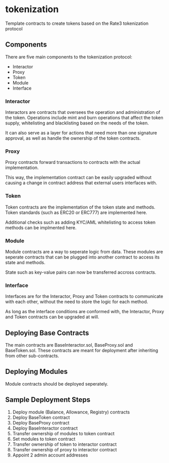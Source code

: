 # tokenization
Template contracts to create tokens based on the Rate3 tokenization protocol

## Components
There are five main components to the tokenization protocol:

* Interactor
* Proxy
* Token
* Module
* Interface

### Interactor
Interactors are contracts that oversees the operation and administration of the token. Operations include mint and burn 
operations that affect the token supply, whitelisting and blacklisting based on the needs of the token.

It can also serve as a layer for actions that need more than one signature approval, as well as handle the ownership
of the token contracts.

### Proxy
Proxy contracts forward transactions to contracts with the actual implementation.

This way, the implementation contract can be easily upgraded without causing a change in contract address that 
external users interfaces with.

### Token
Token contracts are the implementation of the token state and methods. Token standards (such as ERC20 or ERC777) are
implemented here.

Additional checks such as adding KYC/AML whitelisting to access token methods can be implmented here.

### Module
Module contracts are a way to seperate logic from data. These modules are seperate contracts that can be plugged
into another contract to access its state and methods.

State such as key-value pairs can now be transferred accross contracts.

### Interface
Interfaces are for the Interactor, Proxy and Token contracts to communicate with each other, without the need to store
the logic for each method.

As long as the interface conditions are conformed with, the Interactor, Proxy and Token contracts can be upgraded at will.


## Deploying Base Contracts
The main contracts are BaseInteractor.sol, BaseProxy.sol and BaseToken.sol. These contracts are meant for deployment after
inheriting from other sub-contracts.

## Deploying Modules
Module contracts should be deployed seperately.

## Sample Deployment Steps
1. Deploy module (Balance, Allowance, Registry) contracts
2. Deploy BaseToken contract
3. Deploy BaseProxy contract
4. Deploy BaseInteractor contract
5. Transfer ownership of modules to token contract
6. Set modules to token contract
7. Transfer ownership of token to interactor contract
8. Transfer ownership of proxy to interactor contract
9. Appoint 2 admin account addresses

